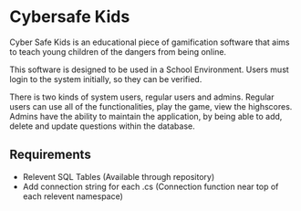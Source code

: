 # Cybersafe Kids
Cyber Safe Kids is an educational piece of gamification software that aims to teach young children of the dangers from being online.

This software is designed to be used in a School Environment. Users must login to the system initially, so they can be verified.

There is two kinds of system users, regular users and admins. Regular users can use all of the functionalities, play the game, view the highscores. Admins have the ability to maintain the application, by being able to add, delete and update questions within the database.

## Requirements
* Relevent SQL Tables (Available through repository)
* Add connection string for each .cs (Connection function near top of each relevent namespace)
